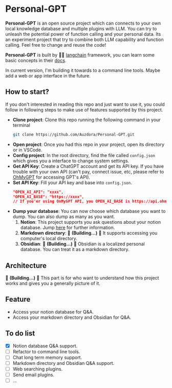 # Personal-GPT
**Personal-GPT** is an open source project which can connects to your own local knowledge database and multiple plugins with LLM. You can try to unleash the potential power of function calling and your personal data. Its an experiment project that try to combine both LLM capability and function calling. Feel free to change and reuse the code!


**Personal-GPT** is built by 🦜️🔗 [langchain](https://github.com/hwchase17/langchain) framework, you can learn some basic concepts in their [docs](https://python.langchain.com/docs/get_started/introduction.html).


In current version, I'm building it towards to a command line tools. Maybe add a web or app interface in the future.
## How to start?
If you don't interested in reading this repo and just want to use it, you could follow in following steps to make use of features supported by this project.
- **Clone project**: Clone this repo running the following command in your terminal
    ```bash
    git clone https://github.com/Auzdora/Personal-GPT.git
    ```
- **Open project**: Once you had this repo in your project, open its directory or in VSCode.
- **Config project**: In the root directory, find the file called `config.json` which gives you a interface to change system settings.
- **Get API Key**: Create a ChatGPT account and get its API key. If you have trouble with your own API (can't pay, connect issue, etc, please refer to [OhMyGPT](https://www.ohmygpt.com/) for accessing GPT's API).
- **Set API Key**: Fill your API key and base into `config.json`.
    ```json
    "OPEN_AI_API": "xxxx",
    "OPEN_AI_BASE": "https://xxxx",
    // If you'er using OnMyGPT API, you OPEN_AI_BASE is https://api.ohmygpt.com/v1
    ```
- **Dump your database**: You can now choose which database you want to dump. You can also dump as many as you want.
  1. **Notion**: This project supports you ask questions about your notion database. Jump [here]() for further information.
  2. **Markdown directory**: 🚧 **(Building...)** 🚧 It supports accessing you computer's local directory. 
  3. **Obsidian**: 🚧 **(Building...)** 🚧 Obsidian is a localized personal database. You can treat it as a markdown directory.


## Architecture
🚧 **(Building...)** 🚧
This part is for who want to understand how this project works and gives you a generally picture of it.

## Feature
- Access your notion database for Q&A.
- Access your markdown directory and Obsidian for Q&A.

## To do list
- [x] Notion database Q&A support.
- [ ] Refactor to command line tools.
- [ ] Chat long term memory support.
- [ ] Markdown directory and Obsidian Q&A support.
- [ ] Web searching plugins.
- [ ] Send email plugins.
- [ ] ...